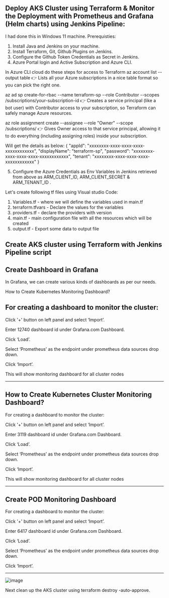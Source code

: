 Deploy AKS Cluster using Terraform & Monitor the Deployment with Prometheus and Grafana (Helm charts) using Jenkins Pipeline:
------------------------------------------------------------
I had done this in Windows 11 machine.
Prerequisties:
1. Install Java and Jenkins on your machine.
2. Install Terraform, Git, Github Plugins on Jenkins.
3. Configure the Github Token Credentials as Secret in Jenkins.
4. Azure Portal login and Active Subscription and Azure CLI.

In Azure CLI cloud do these steps for access to Terraform 
az account list --output table
👉 Lists all your Azure subscriptions in a nice table format so you can pick the right one.

az ad sp create-for-rbac --name terraform-sp --role Contributor --scopes /subscriptions/your-subscription-id
👉 Creates a service principal (like a bot user) with Contributor access to your subscription, so Terraform can safely manage Azure resources.

az role assignment create --assignee <your appid> --role "Owner" --scope /subscriptions/<your-subscription-id>
👉 Gives Owner access to that service principal, allowing it to do everything (including assigning roles) inside your subscription.

Will get the details as below:
{
  "appId": "xxxxxxxx-xxxx-xxxx-xxxx-xxxxxxxxxxxx",
  "displayName": "terraform-sp",
  "password": "xxxxxxxx-xxxx-xxxx-xxxx-xxxxxxxxxxxx",
  "tenant": "xxxxxxxx-xxxx-xxxx-xxxx-xxxxxxxxxxxx"
}                                                    

5. Configure the Azure Credentials as Env Variables in Jenkins retrieved from above as ARM_CLIENT_ID, ARM_CLIENT_SECRET & ARM_TENANT_ID .

Let's create following tf files using Visual studio Code:

1. Variables.tf - where we will define the variables used in main.tf
2. terraform.tfvars - Declare the values for the variables
3. providers.tf - declare the providers with version
4. main.tf - main configuration file with all the resources which will be created
5. output.tf - Export some data to output file

Create AKS cluster using Terraform with Jenkins Pipeline script
---------------------------------------------------------------------




Create Dashboard in Grafana
-----------------------------------

In Grafana, we can create various kinds of dashboards as per our needs.

How to Create Kubernetes Monitoring Dashboard?

For creating a dashboard to monitor the cluster:
--------------------------------------------------------

Click '+' button on left panel and select ‘Import’.

Enter 12740 dashboard id under Grafana.com Dashboard.

Click ‘Load’.

Select ‘Prometheus’ as the endpoint under prometheus data sources drop down.

Click ‘Import’.

This will show monitoring dashboard for all cluster nodes

------------

How to Create Kubernetes Cluster Monitoring Dashboard?
-----------------------------------------------------------------------


For creating a dashboard to monitor the cluster:

Click '+' button on left panel and select ‘Import’.

Enter 3119 dashboard id under Grafana.com Dashboard.

Click ‘Load’.

Select ‘Prometheus’ as the endpoint under prometheus data sources drop down.

Click ‘Import’.

This will show monitoring dashboard for all cluster nodes

---------------------

Create POD Monitoring Dashboard
-----------------------------------------------
For creating a dashboard to monitor the cluster:

Click '+' button on left panel and select ‘Import’.

Enter 6417 dashboard id under Grafana.com Dashboard.

Click ‘Load’.

Select ‘Prometheus’ as the endpoint under prometheus data sources drop down.

Click ‘Import’.

--------------

![image](https://github.com/user-attachments/assets/5e6c1fce-a741-4628-a565-b0e0016654b8)



Next clean up the AKS cluster using terraform destroy -auto-approve.
